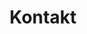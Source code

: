 ---
title: "Kontakt"
draft: false
# page title background image
bg_image: "//images/

backgrounds/Umwelt-Bild.jpg"
# meta description
description : "Kontakt"
url: kontakt
---